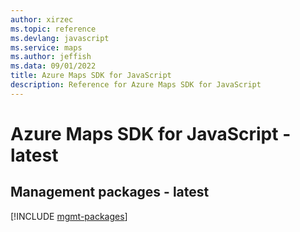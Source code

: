 ```yaml
---
author: xirzec
ms.topic: reference
ms.devlang: javascript
ms.service: maps
ms.author: jeffish
ms.data: 09/01/2022
title: Azure Maps SDK for JavaScript
description: Reference for Azure Maps SDK for JavaScript
---
```

# Azure Maps SDK for JavaScript - latest

## Management packages - latest
[!INCLUDE [mgmt-packages](maps-mgmt-index.md)]